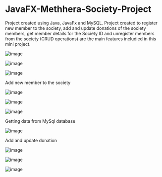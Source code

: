 # JavaFX-Methhera-Society-Project
Project created using Java, JavaFx and MySQL.
Project created to register new member to the society, add and update donations of the society members,  get member details for the Society ID and unregister members from the society (CRUD operations) are the main features includied in this mini project.

![image](https://user-images.githubusercontent.com/126737598/227411942-94f4696f-da2e-43a5-bcc5-ac1013c02957.png)

![image](https://user-images.githubusercontent.com/126737598/227580052-39ab7d5a-f61c-4ff6-b58a-bf89658f4f50.png)

![image](https://user-images.githubusercontent.com/126737598/227580249-c84711e7-4dfa-4514-8996-eb21d5b2bfd4.png)


Add new member to the society


![image](https://user-images.githubusercontent.com/126737598/227580904-0698ef9e-0243-424f-9770-22d00ad07e88.png)

![image](https://user-images.githubusercontent.com/126737598/227580983-b2764b5f-4886-4bb2-86bb-a73c75956645.png)

![image](https://user-images.githubusercontent.com/126737598/227581061-f840ecf0-6157-4ca9-b874-4d690f4ff224.png)



Getting data from MySql database


![image](https://user-images.githubusercontent.com/126737598/227581311-c1a815fc-514c-4eea-8bae-b80e59319aac.png)



Add and update donation



![image](https://user-images.githubusercontent.com/126737598/227581757-92199af6-dbba-4c35-968e-ad3b3622397f.png)

![image](https://user-images.githubusercontent.com/126737598/227581607-9ebddb64-652f-4dcf-9aa1-cf2e080ea13b.png)

![image](https://user-images.githubusercontent.com/126737598/227581986-40709cda-3196-4ef1-b1a6-7ff71acb42d5.png)



